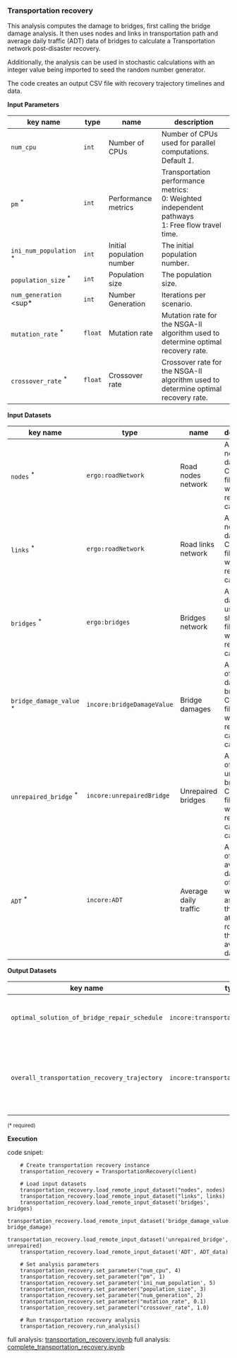 ### Transportation recovery

This analysis computes the damage to bridges, first calling the bridge damage analysis. It then uses nodes and
links in transportation path and average daily traffic (ADT) data of bridges to calculate a Transportation
network post-disaster recovery.

Additionally, the analysis can be used in stochastic calculations with an integer value being imported to seed the random number generator.

The code creates an output CSV file with recovery trajectory timelines and data.

**Input Parameters**

key name | type | name | description
--- | --- | --- | ---
`num_cpu` | `int` | Number of CPUs | Number of CPUs used for parallel computations. Default *1*.
`pm` <sup>*</sup> | `int` | Performance metrics | Transportation performance metrics: <br>0: Weighted independent pathways <br>1: Free flow travel time.
`ini_num_population` <sup>*</sup> | `int` | Initial population number | The initial population number.
`population_size` <sup>*</sup> | `int` | Population size | The population size.
`num_generation` <sup*</sup> | `int` | Number Generation | Iterations per scenario.
`mutation_rate` <sup>*</sup> | `float` | Mutation rate | Mutation rate for the NSGA-II algorithm used to determine optimal recovery rate.
`crossover_rate` <sup>*</sup> | `float` | Crossover rate | Crossover rate for the NSGA-II algorithm used to determine optimal recovery rate.

**Input Datasets** 

key name | type | name | description
--- | --- | --- | ---
`nodes` <sup>*</sup> | `ergo:roadNetwork` | Road nodes network | A road network dataset, a CSV <br>file for which recovery is calculated.
`links` <sup>*</sup> | `ergo:roadNetwork` | Road links network | A road network dataset, a CSV <br>file for which recovery is calculated.
`bridges` <sup>*</sup> | `ergo:bridges` | Bridges network | A bridges dataset, usually a shape <br>file for which recovery is calculated.
`bridge_damage_value` <sup>*</sup> | `incore:bridgeDamageValue` | Bridge damages | A dataset of damages to bridges, a CSV <br>file for which recovery can be calculated.
`unrepaired_bridge` <sup>*</sup> | `incore:unrepairedBridge` | Unrepaired bridges | A dataset of unrepaired bridges, a CSV <br>file for which recovery can be calculated.
`ADT` <sup>*</sup> | `incore:ADT` | Average daily traffic | A dataset of the average daily traffic of bridges, with the assumption that <br>attached roads have the same average daily traffic.

**Output Datasets**

key name | type | name | description
--- | --- | --- | ---
`optimal_solution_of_bridge_repair_schedule` | `incore:transportationRepairSchedule` | Optimal bridge repair schedule | A CSV that lists each bridge and its ending repair time.
`overall_transportation_recovery_trajectory` | `incore:transportationRecovery` | Recovery trajectory | A CSV that lists the ending time and travel efficiency for the whole network.

<small>(* required)</small>

**Execution**

code snipet:

```
    # Create transportation recovery instance
    transportation_recovery = TransportationRecovery(client)

    # Load input datasets
    transportation_recovery.load_remote_input_dataset("nodes", nodes)
    transportation_recovery.load_remote_input_dataset("links", links)
    transportation_recovery.load_remote_input_dataset('bridges', bridges)
    transportation_recovery.load_remote_input_dataset('bridge_damage_value', bridge_damage)
    transportation_recovery.load_remote_input_dataset('unrepaired_bridge', unrepaired)
    transportation_recovery.load_remote_input_dataset('ADT', ADT_data)

    # Set analysis parameters
    transportation_recovery.set_parameter("num_cpu", 4)
    transportation_recovery.set_parameter("pm", 1)
    transportation_recovery.set_parameter('ini_num_population', 5)
    transportation_recovery.set_parameter("population_size", 3)
    transportation_recovery.set_parameter("num_generation", 2)
    transportation_recovery.set_parameter("mutation_rate", 0.1)
    transportation_recovery.set_parameter("crossover_rate", 1.0)

    # Run transportation recovery analysis
    transportation_recovery.run_analysis()
```

full analysis: [transportation_recovery.ipynb](https://incore2.ncsa.illinois.edu/doc/examples/transportation_recovery.ipynb)
full analysis: [complete_transportation_recovery.ipynb](https://incore2.ncsa.illinois.edu/doc/examples/complete_transportation_recovery.ipynb)
